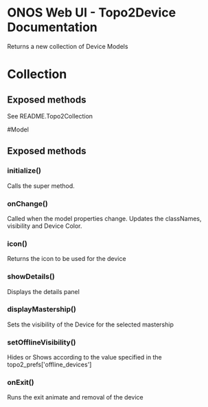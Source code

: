 ONOS Web UI - Topo2Device Documentation
====================================

Returns a new collection of Device Models

# Collection
## Exposed methods
See README.Topo2Collection

#Model
## Exposed methods

### initialize()
Calls the super method.

### onChange()
Called when the model properties change.
Updates the classNames, visibility and Device Color.

### icon()
Returns the icon to be used for the device

### showDetails()
Displays the details panel

### displayMastership()
Sets the visibility of the Device for the selected mastership

### setOfflineVisibility()
Hides or Shows according to the value specified in the topo2_prefs['offline_devices']

### onExit()
Runs the exit animate and removal of the device
